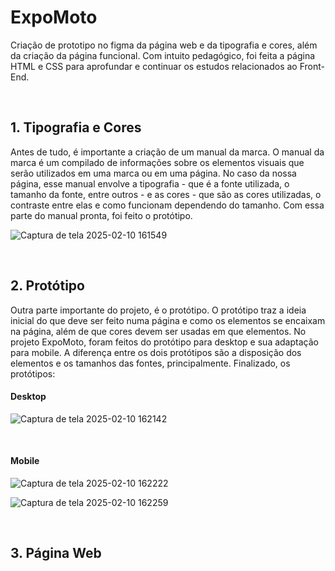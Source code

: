 # ExpoMoto

Criação de prototipo no figma da página web e da tipografia e cores, além da criação da página funcional. Com intuito pedagógico, foi feita a página HTML e CSS para aprofundar e continuar os estudos relacionados ao Front-End.

<br>

## 1. Tipografia e Cores

Antes de tudo, é importante a criação de um manual da marca. O manual da marca é um compilado de informações sobre os elementos visuais que serão utilizados em uma marca ou em uma página. No caso da nossa página, esse manual envolve a tipografia - que é a fonte utilizada, o tamanho da fonte, entre outros - e as cores - que são as cores utilizadas, o contraste entre elas e como funcionam dependendo do tamanho. Com essa parte do manual pronta, foi feito o protótipo.

![Captura de tela 2025-02-10 161549](https://github.com/user-attachments/assets/d7640c40-e405-4f12-a780-f108c71f0e75)

<br>

## 2. Protótipo

Outra parte importante do projeto, é o protótipo. O protótipo traz a ideia inicial do que deve ser feito numa página e como os elementos se encaixam na página, além de que cores devem ser usadas em que elementos. No projeto ExpoMoto, foram feitos do protótipo para desktop e sua adaptação para mobile. A diferença entre os dois protótipos são a disposição dos elementos e os tamanhos das fontes, principalmente. Finalizado, os protótipos:

#### Desktop 

![Captura de tela 2025-02-10 162142](https://github.com/user-attachments/assets/ca53e180-5df4-4e6f-8d3d-db5367af4198)

<br>

#### Mobile

![Captura de tela 2025-02-10 162222](https://github.com/user-attachments/assets/d7d96f15-c966-4242-989f-ae7271280343)

![Captura de tela 2025-02-10 162259](https://github.com/user-attachments/assets/7d6bf544-6e11-4b19-9011-153f13387415)

<br>

## 3. Página Web



